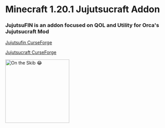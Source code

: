 # Minecraft 1.20.1 Jujutsucraft Addon 

### **JujutsuFIN is an addon focused on QOL and Utility for Orca's Jujutsucraft Mod**

[Jujutsufin CurseForge](https://www.curseforge.com/minecraft/mc-mods/jujutsufi)

[Jujutsucraft CurseForge](https://www.curseforge.com/minecraft/mc-mods/sorceryfight)

<img src="https://tenor.com/view/atlanta-lost-in-da-souse-nitrous-whippets-golden-freddy-gif-11736546194823014398.gif" alt="On the Skib 😂" width="200"/>